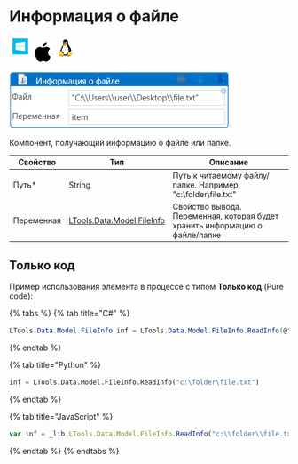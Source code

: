 # Информация о файле

![](../../../resources/activities/basic/files/image-100-1-1-1-1-1-1-1-2-38.png)

![](../../../resources/activities/basic/files/информация-о-файле.png)

Компонент, получающий информацию о файле или папке.

| Свойство   | Тип                                                                                                                           | Описание                                                                    |
| ---------- | ----------------------------------------------------------------------------------------------------------------------------- | --------------------------------------------------------------------------- |
| Путь\*     | String                                                                                                                        | Путь к читаемому файлу/папке. Например, "c:\folder\file.txt"                |
| Переменная | [LTools.Data.Model.FileInfo](https://docs.primo-rpa.ru/primo-rpa/g_elements/el_basic/els_files/tipy-dannykh/fileinfo) | Свойство вывода. Переменная, которая будет хранить информацию о файле/папке |


## Только код

Пример использования элемента в процессе с типом **Только код** (Pure code):


{% tabs %}
{% tab title="C#" %}
```csharp
LTools.Data.Model.FileInfo inf = LTools.Data.Model.FileInfo.ReadInfo(@"c:\folder\file.txt");
```
{% endtab %}

{% tab title="Python" %}
```python
inf = LTools.Data.Model.FileInfo.ReadInfo("c:\folder\file.txt")
```
{% endtab %}

{% tab title="JavaScript" %}
```javascript
var inf = _lib.LTools.Data.Model.FileInfo.ReadInfo("c:\\folder\\file.txt");
```
{% endtab %}
{% endtabs %}
